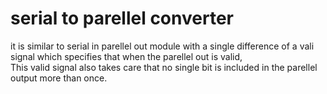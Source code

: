 # serial to parellel converter
it is similar to serial in parellel out module with a single difference of a vali signal which specifies that when the parellel out is valid,    
This valid signal also takes care that no single bit is included in the parellel output more than once.
